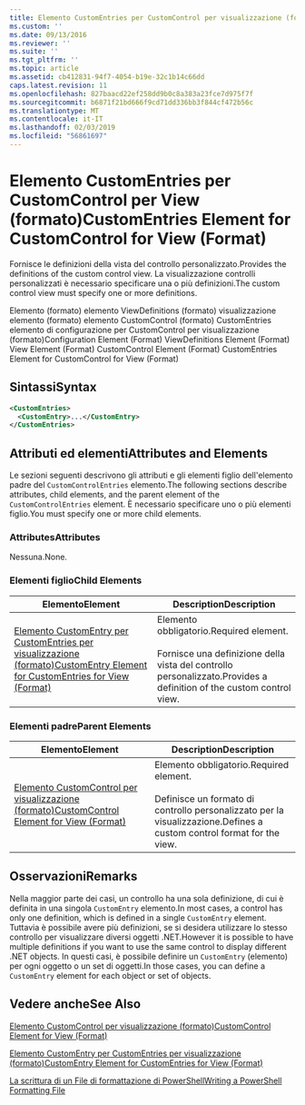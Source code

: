 ```yaml
---
title: Elemento CustomEntries per CustomControl per visualizzazione (formato) | Microsoft Docs
ms.custom: ''
ms.date: 09/13/2016
ms.reviewer: ''
ms.suite: ''
ms.tgt_pltfrm: ''
ms.topic: article
ms.assetid: cb412831-94f7-4054-b19e-32c1b14c66dd
caps.latest.revision: 11
ms.openlocfilehash: 827baacd22ef258dd9b0c8a383a23fce7d975f7f
ms.sourcegitcommit: b6871f21bd666f9cd71dd336bb3f844cf472b56c
ms.translationtype: MT
ms.contentlocale: it-IT
ms.lasthandoff: 02/03/2019
ms.locfileid: "56861697"
---
```

# <a name="customentries-element-for-customcontrol-for-view-format"></a><span data-ttu-id="f6f45-102">Elemento CustomEntries per CustomControl per View (formato)</span><span class="sxs-lookup"><span data-stu-id="f6f45-102">CustomEntries Element for CustomControl for View (Format)</span></span>

<span data-ttu-id="f6f45-103">Fornisce le definizioni della vista del controllo personalizzato.</span><span class="sxs-lookup"><span data-stu-id="f6f45-103">Provides the definitions of the custom control view.</span></span> <span data-ttu-id="f6f45-104">La visualizzazione controlli personalizzati è necessario specificare una o più definizioni.</span><span class="sxs-lookup"><span data-stu-id="f6f45-104">The custom control view must specify one or more definitions.</span></span>

<span data-ttu-id="f6f45-105">Elemento (formato) elemento ViewDefinitions (formato) visualizzazione elemento (formato) elemento CustomControl (formato) CustomEntries elemento di configurazione per CustomControl per visualizzazione (formato)</span><span class="sxs-lookup"><span data-stu-id="f6f45-105">Configuration Element (Format) ViewDefinitions Element (Format) View Element (Format) CustomControl Element (Format) CustomEntries Element for CustomControl for View (Format)</span></span>

## <a name="syntax"></a><span data-ttu-id="f6f45-106">Sintassi</span><span class="sxs-lookup"><span data-stu-id="f6f45-106">Syntax</span></span>

```xml
<CustomEntries>
  <CustomEntry>...</CustomEntry>
</CustomEntries>
```

## <a name="attributes-and-elements"></a><span data-ttu-id="f6f45-107">Attributi ed elementi</span><span class="sxs-lookup"><span data-stu-id="f6f45-107">Attributes and Elements</span></span>

<span data-ttu-id="f6f45-108">Le sezioni seguenti descrivono gli attributi e gli elementi figlio dell'elemento padre del `CustomControlEntries` elemento.</span><span class="sxs-lookup"><span data-stu-id="f6f45-108">The following sections describe attributes, child elements, and the parent element of the `CustomControlEntries` element.</span></span> <span data-ttu-id="f6f45-109">È necessario specificare uno o più elementi figlio.</span><span class="sxs-lookup"><span data-stu-id="f6f45-109">You must specify one or more child elements.</span></span>

### <a name="attributes"></a><span data-ttu-id="f6f45-110">Attributes</span><span class="sxs-lookup"><span data-stu-id="f6f45-110">Attributes</span></span>

<span data-ttu-id="f6f45-111">Nessuna.</span><span class="sxs-lookup"><span data-stu-id="f6f45-111">None.</span></span>

### <a name="child-elements"></a><span data-ttu-id="f6f45-112">Elementi figlio</span><span class="sxs-lookup"><span data-stu-id="f6f45-112">Child Elements</span></span>

|<span data-ttu-id="f6f45-113">Elemento</span><span class="sxs-lookup"><span data-stu-id="f6f45-113">Element</span></span>|<span data-ttu-id="f6f45-114">Description</span><span class="sxs-lookup"><span data-stu-id="f6f45-114">Description</span></span>|
|-------------|-----------------|
|[<span data-ttu-id="f6f45-115">Elemento CustomEntry per CustomEntries per visualizzazione (formato)</span><span class="sxs-lookup"><span data-stu-id="f6f45-115">CustomEntry Element for CustomEntries for View (Format)</span></span>](./customentry-element-for-customentries-for-customcontrol-for-view-format.md)|<span data-ttu-id="f6f45-116">Elemento obbligatorio.</span><span class="sxs-lookup"><span data-stu-id="f6f45-116">Required element.</span></span><br /><br /> <span data-ttu-id="f6f45-117">Fornisce una definizione della vista del controllo personalizzato.</span><span class="sxs-lookup"><span data-stu-id="f6f45-117">Provides a definition of the custom control view.</span></span>|

### <a name="parent-elements"></a><span data-ttu-id="f6f45-118">Elementi padre</span><span class="sxs-lookup"><span data-stu-id="f6f45-118">Parent Elements</span></span>

|<span data-ttu-id="f6f45-119">Elemento</span><span class="sxs-lookup"><span data-stu-id="f6f45-119">Element</span></span>|<span data-ttu-id="f6f45-120">Description</span><span class="sxs-lookup"><span data-stu-id="f6f45-120">Description</span></span>|
|-------------|-----------------|
|[<span data-ttu-id="f6f45-121">Elemento CustomControl per visualizzazione (formato)</span><span class="sxs-lookup"><span data-stu-id="f6f45-121">CustomControl Element for View (Format)</span></span>](./customcontrol-element-for-view-format.md)|<span data-ttu-id="f6f45-122">Elemento obbligatorio.</span><span class="sxs-lookup"><span data-stu-id="f6f45-122">Required element.</span></span><br /><br /> <span data-ttu-id="f6f45-123">Definisce un formato di controllo personalizzato per la visualizzazione.</span><span class="sxs-lookup"><span data-stu-id="f6f45-123">Defines a custom control format for the view.</span></span>|

## <a name="remarks"></a><span data-ttu-id="f6f45-124">Osservazioni</span><span class="sxs-lookup"><span data-stu-id="f6f45-124">Remarks</span></span>

<span data-ttu-id="f6f45-125">Nella maggior parte dei casi, un controllo ha una sola definizione, di cui è definita in una singola `CustomEntry` elemento.</span><span class="sxs-lookup"><span data-stu-id="f6f45-125">In most cases, a control has only one definition, which is defined in a single `CustomEntry` element.</span></span> <span data-ttu-id="f6f45-126">Tuttavia è possibile avere più definizioni, se si desidera utilizzare lo stesso controllo per visualizzare diversi oggetti .NET.</span><span class="sxs-lookup"><span data-stu-id="f6f45-126">However it is possible to have multiple definitions if you want to use the same control to display different .NET objects.</span></span> <span data-ttu-id="f6f45-127">In questi casi, è possibile definire un `CustomEntry` (elemento) per ogni oggetto o un set di oggetti.</span><span class="sxs-lookup"><span data-stu-id="f6f45-127">In those cases, you can define a `CustomEntry` element for each object or set of objects.</span></span>

## <a name="see-also"></a><span data-ttu-id="f6f45-128">Vedere anche</span><span class="sxs-lookup"><span data-stu-id="f6f45-128">See Also</span></span>

[<span data-ttu-id="f6f45-129">Elemento CustomControl per visualizzazione (formato)</span><span class="sxs-lookup"><span data-stu-id="f6f45-129">CustomControl Element for View (Format)</span></span>](./customcontrol-element-for-view-format.md)

[<span data-ttu-id="f6f45-130">Elemento CustomEntry per CustomEntries per visualizzazione (formato)</span><span class="sxs-lookup"><span data-stu-id="f6f45-130">CustomEntry Element for CustomEntries for View (Format)</span></span>](./customentry-element-for-customentries-for-customcontrol-for-view-format.md)

[<span data-ttu-id="f6f45-131">La scrittura di un File di formattazione di PowerShell</span><span class="sxs-lookup"><span data-stu-id="f6f45-131">Writing a PowerShell Formatting File</span></span>](./writing-a-powershell-formatting-file.md)
